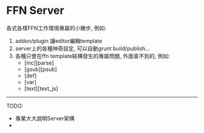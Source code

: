 FFN Server
==========
各式各樣FFN工作環境專屬的小撇步, 例如:
1. addon/plugin 讓editor編輯template
2. server上的各種神奇設定, 可以自動grunt build/publish...
3. 各種只會在ffn template結構發生的專屬問題, 外面查不到的, 例如:
    * [inc][parse]
    * [gsub][psub]
    * [def]
    * [var]
    * [text][text_js]



---
TODO:
* 專業大大說明Server架構
* 